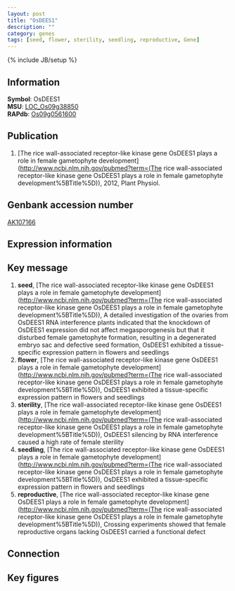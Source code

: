 ```yaml
---
layout: post
title: "OsDEES1"
description: ""
category: genes
tags: [seed, flower, sterility, seedling, reproductive, Gene]
---
```

{% include JB/setup %}

## Information
__Symbol__: OsDEES1  
__MSU__: [LOC_Os09g38850](http://rice.plantbiology.msu.edu/cgi-bin/ORF_infopage.cgi?orf=LOC_Os09g38850)  
__RAPdb__: [Os09g0561600](http://rapdb.dna.affrc.go.jp/viewer/gbrowse_details/irgsp1?name=Os09g0561600)  

## Publication
1. [The rice wall-associated receptor-like kinase gene OsDEES1 plays a role in female gametophyte development](http://www.ncbi.nlm.nih.gov/pubmed?term=(The rice wall-associated receptor-like kinase gene OsDEES1 plays a role in female gametophyte development%5BTitle%5D)), 2012, Plant Physiol.

## Genbank accession number
[AK107166](http://www.ncbi.nlm.nih.gov/nuccore/AK107166)

## Expression information

## Key message
1. __seed__, [The rice wall-associated receptor-like kinase gene OsDEES1 plays a role in female gametophyte development](http://www.ncbi.nlm.nih.gov/pubmed?term=(The rice wall-associated receptor-like kinase gene OsDEES1 plays a role in female gametophyte development%5BTitle%5D)),  A detailed investigation of the ovaries from OsDEES1 RNA interference plants indicated that the knockdown of OsDEES1 expression did not affect megasporogenesis but that it disturbed female gametophyte formation, resulting in a degenerated embryo sac and defective seed formation, OsDEES1 exhibited a tissue-specific expression pattern in flowers and seedlings
2. __flower__, [The rice wall-associated receptor-like kinase gene OsDEES1 plays a role in female gametophyte development](http://www.ncbi.nlm.nih.gov/pubmed?term=(The rice wall-associated receptor-like kinase gene OsDEES1 plays a role in female gametophyte development%5BTitle%5D)),  OsDEES1 exhibited a tissue-specific expression pattern in flowers and seedlings
3. __sterility__, [The rice wall-associated receptor-like kinase gene OsDEES1 plays a role in female gametophyte development](http://www.ncbi.nlm.nih.gov/pubmed?term=(The rice wall-associated receptor-like kinase gene OsDEES1 plays a role in female gametophyte development%5BTitle%5D)),  OsDEES1 silencing by RNA interference caused a high rate of female sterility
4. __seedling__, [The rice wall-associated receptor-like kinase gene OsDEES1 plays a role in female gametophyte development](http://www.ncbi.nlm.nih.gov/pubmed?term=(The rice wall-associated receptor-like kinase gene OsDEES1 plays a role in female gametophyte development%5BTitle%5D)),  OsDEES1 exhibited a tissue-specific expression pattern in flowers and seedlings
5. __reproductive__, [The rice wall-associated receptor-like kinase gene OsDEES1 plays a role in female gametophyte development](http://www.ncbi.nlm.nih.gov/pubmed?term=(The rice wall-associated receptor-like kinase gene OsDEES1 plays a role in female gametophyte development%5BTitle%5D)),  Crossing experiments showed that female reproductive organs lacking OsDEES1 carried a functional defect

## Connection

## Key figures


